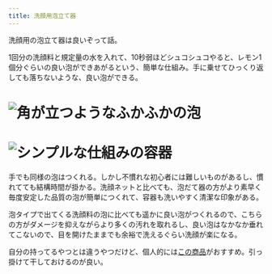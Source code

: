 ```yaml
---
title: 洗顔用泡立て器
---
```

洗顔用の泡立て器は良いぞって話。

1回分の洗顔料と規定量の水を入れて、10秒弱ほどシュコシュコやると、レモン1個分ぐらいの良い泡ができあがるという、簡単な仕組み。手に乗せてひっくり返しても落ちないような、良い泡ができる。

![](https://lh3.googleusercontent.com/0qSyy1VYo_qEutsVIpXtmfCocnJE8gWoiRoi7EncD8W-dJ4p8j634JA3rzlso04q3cmGb_7ZCgje_S2iN-ppqQ6alBUh-FBi9leygKlkizzrW2u6iAxDTm671W0J1oj0pLMagTfTtqrO3pvi8YzfTCj6W2HoYpcFXjsF_TlM4TUXV5qob1keetenFIgC "角が立つようなふかふかの泡")
===================================================================================================================================================================================================================================================

![](https://lh4.googleusercontent.com/_z3rkxi0HKXSvjYWzK8ma2qQwFvdP85VU1-5_oSwR4H03QGrGXANkp2IH5LOyS9OR4F4gu9sDul2Sfx9CyqstT1Ju-DaPtPw8un4zEuYNoMDU_GANqhv40_B3fwtTLBMDgRuEEJYLefae2rp50MOCBlcEtwE1Lx51iO5V4UECcAd5SBwrw_ObfnXjTjt "シンプルな仕組みの容器")
=================================================================================================================================================================================================================================================

手でも同様の泡はつくれる。しかし不慣れな初心者には難しいものがあるし、慣れてても結構時間が掛かる。洗顔ネットと比べても、泡だて器の方がより素早く毎度安定した品質の泡が簡単につくれて、容器も洗いやすく清潔な印象がある。

泡タイプで出てくる洗顔料の泡に比べても遥かに良い泡がつくれるので、こちらの方がダメージを抑えながらより多くの汚れを取れるし、良い泡はなかなか垂れてこないので、目を開けたままでも余裕で洗えるぐらい洗顔が楽になる。

自分の持ってるやつとは違うやつだけど、個人的には[この商品](https://www.amazon.co.jp/dp/B09KMP9GDN)がおすすめ。引っ掛けて干しておけるのが良い。
